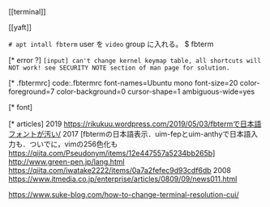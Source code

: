 [[terminal]]

[[yaft]]

`# apt intall fbterm`
user を `video` group に入れる。
$ fbterm

[* error ?]
`[input] can't change kernel keymap table, all shortcuts will NOT work! see SECURITY NOTE section of man page for solution.`

[* .fbtermrc]
code:.fbtermrc
 font-names=Ubuntu mono
 font-size=20
 color-foreground=7
 color-background=0
 cursor-shape=1
 ambiguous-wide=yes

[* font]

[* articles]
2019 
	https://rikukuu.wordpress.com/2019/05/03/fbtermで日本語フォントが汚い/
2017 
	[fbtermの日本語表示．uim-fepとuim-anthyで日本語入力も．ついでに，vimの256色化も https://qiita.com/Pseudonym/items/12e447557a5234bb265b]
	http://www.green-pen.jp/lang.html
	https://qiita.com/iwatake2222/items/0a7a2fefec9d93cdf6db
2008
 https://www.itmedia.co.jp/enterprise/articles/0809/09/news011.html

https://www.suke-blog.com/how-to-change-terminal-resolution-cui/
